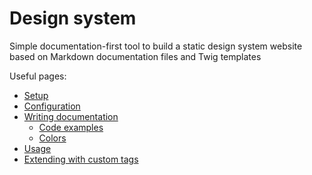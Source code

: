 # Design system

Simple documentation-first tool to build a static design system website based on Markdown documentation files and Twig templates

Useful pages:

* [Setup](setup.md)
* [Configuration](configuration.md)
* [Writing documentation](writing-documentation.md)
  * [Code examples](code-examples.md)
  * [Colors](colors.md)
* [Usage](usage.md)
* [Extending with custom tags](extending-custom-tags.md)

